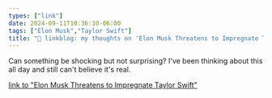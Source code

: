 ```yaml
---
types: ["link"]
date: 2024-09-11T10:36:10-06:00
tags: ["Elon Musk","Taylor Swift"]
title: "🔗 linkblog: my thoughts on 'Elon Musk Threatens to Impregnate Taylor Swift'"
---
```

Can something be shocking but not surprising? I've been thinking about this all day and still can't believe it's real.

[link to "Elon Musk Threatens to Impregnate Taylor Swift"](https://futurism.com/the-byte/elon-musk-impregnate-taylor-swift)
